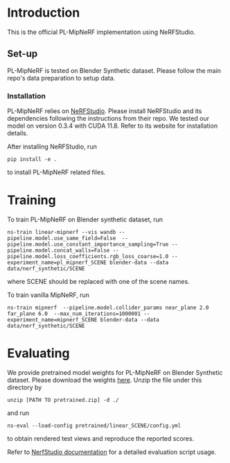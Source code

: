 # Introduction 

This is the official PL-MipNeRF implementation using NeRFStudio. 

## Set-up
PL-MipNeRF is tested on Blender Synthetic dataset. Please follow the main repo's data preparation to setup data. 

### Installation 
PL-MipNeRF relies on [NeRFStudio](https://github.com/nerfstudio-project/nerfstudio/tree/main). Please install NeRFStudio and its dependencies following the instructions from their repo. We tested our model on version 0.3.4 with CUDA 11.8. Refer to its website for installation details.  

After installing NeRFStudio, run 
```
pip install -e .
```
to install PL-MipNeRF related files. 

# Training
To train PL-MipNeRF on Blender synthetic dataset, run 
```
ns-train linear-mipnerf --vis wandb --pipeline.model.use_same_field=False  --pipeline.model.use_constant_importance_sampling=True --pipeline.model.concat_walls=False --pipeline.model.loss_coefficients.rgb_loss_coarse=1.0 --experiment_name=pl_mipnerf_SCENE blender-data --data data/nerf_synthetic/SCENE
```
where SCENE should be replaced with one of the scene names. 

To train vanilla MipNeRF, run 
```
ns-train mipnerf  --pipeline.model.collider_params near_plane 2.0 far_plane 6.0  --max_num_iterations=1000001 --experiment_name=mipnerf_SCENE blender-data --data data/nerf_synthetic/SCENE
```

# Evaluating 
We provide pretrained model weights for PL-MipNeRF on Blender Synthetic dataset. Please download the weights [here](http://download.cs.stanford.edu/orion/pl-nerf/linear_mip_weights/pretrained.zip). Unzip the file under this directory by 
```
unzip [PATH TO pretrained.zip] -d ./
```
and run 
```
ns-eval --load-config pretrained/linear_SCENE/config.yml
```
to obtain rendered test views and reproduce the reported scores. 

Refer to [NerfStudio documentation](https://docs.nerf.studio/) for a detailed evaluation script usage. 